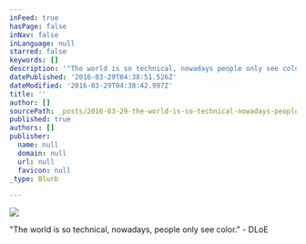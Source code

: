 ```yaml
---
inFeed: true
hasPage: false
inNav: false
inLanguage: null
starred: false
keywords: []
description: '"The world is so technical, nowadays people only see color." - DLoE'
datePublished: '2016-03-29T04:38:51.526Z'
dateModified: '2016-03-29T04:38:42.997Z'
title: ''
author: []
sourcePath: _posts/2016-03-29-the-world-is-so-technical-nowadays-people-only-see-color.md
published: true
authors: []
publisher:
  name: null
  domain: null
  url: null
  favicon: null
_type: Blurb

---
```

![](https://the-grid-user-content.s3-us-west-2.amazonaws.com/3e072a2b-69fc-4c1a-a5ff-88c68a6b0cd5.jpg)

"The world is so technical, nowadays, people only see color." - DLoE